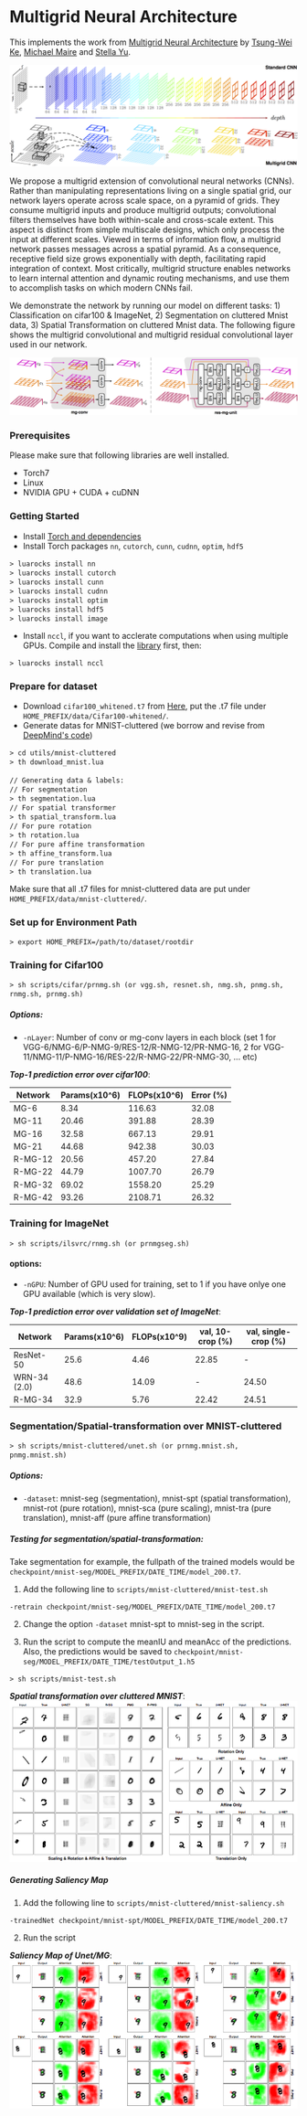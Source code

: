 # Multigrid Neural Architecture
This implements the work from [Multigrid Neural Architecture](https://arxiv.org/abs/1611.07661) by [Tsung-Wei Ke](https://www1.icsi.berkeley.edu/~twke/), [Michael Maire](http://ttic.uchicago.edu/~mmaire/) and [Stella Yu](https://www1.icsi.berkeley.edu/~stellayu/).

![multigrid_cnn](/figures/multigrid_cnn.png)

We propose a multigrid extension of convolutional neural networks (CNNs). Rather than manipulating representations living on a single spatial grid, our network layers operate across scale space, on a pyramid of grids. They consume multigrid inputs and produce multigrid outputs; convolutional filters themselves have both within-scale and cross-scale extent. This aspect is distinct from simple multiscale designs, which only process the input at different scales. Viewed in terms of information flow, a multigrid network passes messages across a spatial pyramid. As a consequence, receptive field size grows exponentially with depth, facilitating rapid integration of context. Most critically, multigrid structure enables networks to learn internal attention and dynamic routing mechanisms, and use them to accomplish tasks on which modern CNNs fail.

We demonstrate the network by running our model on different tasks: 1) Classification on cifar100 & ImageNet, 2) Segmentation on cluttered Mnist data, 3) Spatial Transformation on cluttered Mnist data. The following figure shows the multigrid convolutional and multigrid residual convolutional layer used in our network.

![multigrid_cnn](/figures/multigrid_layers.png)


### Prerequisites

Please make sure that following libraries are well installed.

* Torch7
* Linux
* NVIDIA GPU + CUDA + cuDNN

### Getting Started

* Install [Torch and dependencies](https://github.com/torch/distro)
* Install Torch packages `nn`, `cutorch`, `cunn`, `cudnn`, `optim`, `hdf5`
```
> luarocks install nn
> luarocks install cutorch
> luarocks install cunn
> luarocks install cudnn
> luarocks install optim
> luarocks install hdf5
> luarocks install image
```

* Install `nccl`, if you want to acclerate computations when using multiple GPUs. Compile and install the [library](https://github.com/NVIDIA/nccl) first, then:
```
> luarocks install nccl
```

### Prepare for dataset

* Download `cifar100_whitened.t7` from [Here](https://yadi.sk/d/em4b0FMgrnqxy), put the .t7 file under `HOME_PREFIX/data/Cifar100-whitened/`.
* Generate datas for MNIST-cluttered (we borrow and revise from [DeepMind's code](https://github.com/deepmind/mnist-cluttered))
```
> cd utils/mnist-cluttered
> th download_mnist.lua

// Generating data & labels:
// For segmentation
> th segmentation.lua
// For spatial transformer
> th spatial_transform.lua
// For pure rotation
> th rotation.lua
// For pure affine transformation
> th affine_transform.lua
// For pure translation
> th translation.lua
```

Make sure that all .t7 files for mnist-cluttered data are put under `HOME_PREFIX/data/mnist-cluttered/`.

### Set up for Environment Path
```
> export HOME_PREFIX=/path/to/dataset/rootdir
```

### Training for Cifar100

```
> sh scripts/cifar/prnmg.sh (or vgg.sh, resnet.sh, nmg.sh, pnmg.sh, rnmg.sh, prnmg.sh)
```

##### Options:

* `-nLayer`: Number of conv or mg-conv layers in each block (set 1 for VGG-6/NMG-6/P-NMG-9/RES-12/R-NMG-12/PR-NMG-16, 2 for VGG-11/NMG-11/P-NMG-16/RES-22/R-NMG-22/PR-NMG-30, ... etc)

***Top-1 prediction error over cifar100***:

Network | Params(x10^6) | FLOPs(x10^6) | Error (%)
--------|---------------|--------------|----------
MG-6 | 8.34 | 116.63 | 32.08
MG-11 | 20.46 | 391.88 | 28.39
MG-16 | 32.58 | 667.13 | 29.91
MG-21 | 44.68 | 942.38 | 30.03
R-MG-12 | 20.56 | 457.20 | 27.84
R-MG-22 | 44.79 | 1007.70 | 26.79
R-MG-32 | 69.02 | 1558.20 | 25.29
R-MG-42 | 93.26 | 2108.71 | 26.32

### Training for ImageNet

```
> sh scripts/ilsvrc/rnmg.sh (or prnmgseg.sh)
```

#### options:
* `-nGPU`: Number of GPU used for training, set to 1 if you have onlye one GPU available (which is very slow).

***Top-1 prediction error over validation set of ImageNet***:

Network | Params(x10^6) | FLOPs(x10^9) | val, 10-crop (%) | val, single-crop (%)
--------|---------------|--------------|------------------|-----------------
ResNet-50 | 25.6 | 4.46 | 22.85 | -
WRN-34 (2.0) | 48.6 | 14.09 | - | 24.50
R-MG-34 | 32.9 | 5.76 | 22.42 | 24.51



### Segmentation/Spatial-transformation over MNIST-cluttered

```
> sh scripts/mnist-cluttered/unet.sh (or prnmg.mnist.sh, pnmg.mnist.sh)
```

##### Options:
* `-dataset`:  mnist-seg (segmentation), mnist-spt (spatial transformation), mnist-rot (pure rotation), mnist-sca (pure scaling), mnist-tra (pure translation), mnist-aff (pure affine transformation)

##### Testing for segmentation/spatial-transformation:

Take segmentation for example, the fullpath of the trained models would be `checkpoint/mnist-seg/MODEL_PREFIX/DATE_TIME/model_200.t7`.

1. Add the following line to `scripts/mnist-cluttered/mnist-test.sh`
```
-retrain checkpoint/mnist-seg/MODEL_PREFIX/DATE_TIME/model_200.t7
```
2. Change the option `-dataset` mnist-spt to mnist-seg in the script.

3. Run the script to compute the meanIU and meanAcc of the predictions. Also, the predictions would be saved to `checkpoint/mnist-seg/MODEL_PREFIX/DATE_TIME/testOutput_1.h5`
```
> sh scripts/mnist-test.sh
```

***Spatial transformation over cluttered MNIST***:
![spatial_transform](/figures/spatial_transform.png)

##### Generating Saliency Map

1. Add the following line to `scripts/mnist-cluttered/mnist-saliency.sh`
```
-trainedNet checkpoint/mnist-spt/MODEL_PREFIX/DATE_TIME/model_200.t7
```

2. Run the script

***Saliency Map of Unet/MG***:
![saliency_map](/figures/saliency_map.png)
